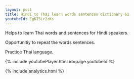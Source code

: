 ```yaml
---
layout: post
title: Hindi to Thai learn words sentences dictionary 61 
youtubeId: EgK75Lr2zKs
---
```

 
 
Helps to learn Thai words and sentences for Hindi speakers.

Opportunitiy to repeat the words sentences. 

Practice Thai language. 
 
{% include youtubePlayer.html id=page.youtubeId %}
 
 
{% include analytics.html %}